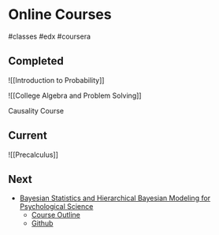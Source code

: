 # Online Courses
#classes #edx #coursera

## Completed
![[Introduction to Probability]]

![[College Algebra and Problem Solving]]

Causality Course


## Current
![[Precalculus]]


## Next
- [Bayesian Statistics and Hierarchical Bayesian Modeling for Psychological Science](https://www.youtube.com/watch?v=8RpLF7ufZs4&feature=youtu.be)
	- [Course Outline](https://twitter.com/lei_zhang_lz/status/1276506555660275714)
	- [Github](https://github.com/lei-zhang/BayesCog_Wien)

